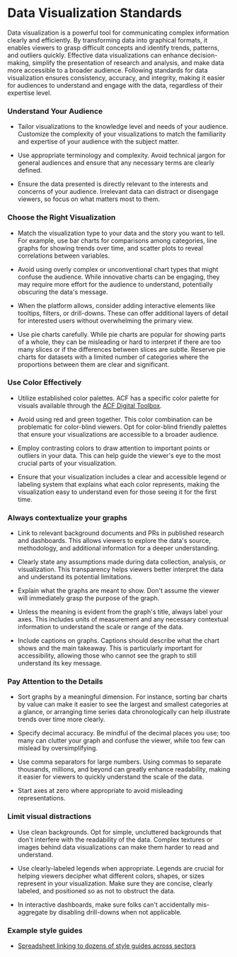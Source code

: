 # Data Visualization Standards

Data visualization is a powerful tool for communicating complex information clearly and efficiently. By transforming data into graphical formats, it enables viewers to grasp difficult concepts and identify trends, patterns, and outliers quickly. Effective data visualizations can enhance decision-making, simplify the presentation of research and analysis, and make data more accessible to a broader audience. Following standards for data visualization ensures consistency, accuracy, and integrity, making it easier for audiences to understand and engage with the data, regardless of their expertise level.

### Understand Your Audience

-   Tailor visualizations to the knowledge level and needs of your audience. Customize the complexity of your visualizations to match the familiarity and expertise of your audience with the subject matter.

-   Use appropriate terminology and complexity. Avoid technical jargon for general audiences and ensure that any necessary terms are clearly defined.

-   Ensure the data presented is directly relevant to the interests and concerns of your audience. Irrelevant data can distract or disengage viewers, so focus on what matters most to them.

### Choose the Right Visualization

-   Match the visualization type to your data and the story you want to tell. For example, use bar charts for comparisons among categories, line graphs for showing trends over time, and scatter plots to reveal correlations between variables.

-   Avoid using overly complex or unconventional chart types that might confuse the audience. While innovative charts can be engaging, they may require more effort for the audience to understand, potentially obscuring the data's message.

-   When the platform allows, consider adding interactive elements like tooltips, filters, or drill-downs. These can offer additional layers of detail for interested users without overwhelming the primary view.

-   Use pie charts carefully. While pie charts are popular for showing parts of a whole, they can be misleading or hard to interpret if there are too many slices or if the differences between slices are subtle. Reserve pie charts for datasets with a limited number of categories where the proportions between them are clear and significant.

### Use Color Effectively

-   Utilize established color palettes. ACF has a specific color palette for visuals available through the [ACF Digital Toolbox](https://www.acf.hhs.gov/digital-toolbox).

-   Avoid using red and green together. This color combination can be problematic for color-blind viewers. Opt for color-blind friendly palettes that ensure your visualizations are accessible to a broader audience.

-   Employ contrasting colors to draw attention to important points or outliers in your data. This can help guide the viewer's eye to the most crucial parts of your visualization.

-   Ensure that your visualization includes a clear and accessible legend or labeling system that explains what each color represents, making the visualization easy to understand even for those seeing it for the first time.

### Always contextualize your graphs

-   Link to relevant background documents and PRs in published research and dashboards. This allows viewers to explore the data's source, methodology, and additional information for a deeper understanding.

-   Clearly state any assumptions made during data collection, analysis, or visualization. This transparency helps viewers better interpret the data and understand its potential limitations.

-   Explain what the graphs are meant to show. Don't assume the viewer will immediately grasp the purpose of the graph.

-   Unless the meaning is evident from the graph's title, always label your axes. This includes units of measurement and any necessary contextual information to understand the scale or range of the data.

-   Include captions on graphs. Captions should describe what the chart shows and the main takeaway. This is particularly important for accessibility, allowing those who cannot see the graph to still understand its key message.

### Pay Attention to the Details

-   Sort graphs by a meaningful dimension. For instance, sorting bar charts by value can make it easier to see the largest and smallest categories at a glance, or arranging time series data chronologically can help illustrate trends over time more clearly.

-   Specify decimal accuracy. Be mindful of the decimal places you use; too many can clutter your graph and confuse the viewer, while too few can mislead by oversimplifying.

-   Use comma separators for large numbers. Using commas to separate thousands, millions, and beyond can greatly enhance readability, making it easier for viewers to quickly understand the scale of the data.

-   Start axes at zero where appropriate to avoid misleading representations.

### Limit visual distractions

-   Use clean backgrounds. Opt for simple, uncluttered backgrounds that don't interfere with the readability of the data. Complex textures or images behind data visualizations can make them harder to read and understand.

-   Use clearly-labeled legends when appropriate. Legends are crucial for helping viewers decipher what different colors, shapes, or sizes represent in your visualization. Make sure they are concise, clearly labeled, and positioned so as not to obstruct the data.

-   In interactive dashboards, make sure folks can't accidentally mis-aggregate by disabling drill-downs when not applicable.

### Example style guides

-   [Spreadsheet linking to dozens of style guides across sectors](https://docs.google.com/spreadsheets/d/1F1gm5QLXh3USC8ZFx_M9TXYxmD-X5JLDD0oJATRTuIE/edit#gid=1679646668)
